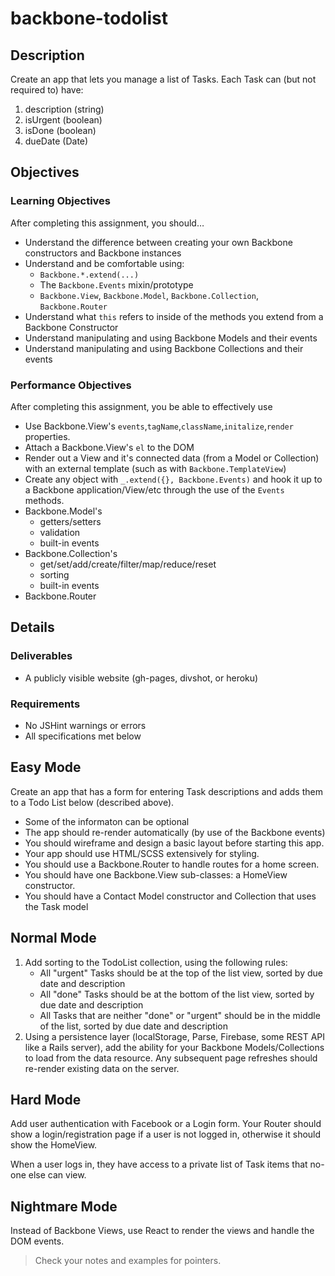 # backbone-todolist

## Description

Create an app that lets you manage a list of Tasks. Each Task can (but not required to) have:

1. description (string)
2. isUrgent (boolean)
3. isDone (boolean)
4. dueDate (Date)

## Objectives

### Learning Objectives

After completing this assignment, you should…

* Understand the difference between creating your own Backbone constructors and Backbone instances
* Understand and be comfortable using:
    - `Backbone.*.extend(...)`
    - The `Backbone.Events` mixin/prototype
    - `Backbone.View`, `Backbone.Model`, `Backbone.Collection`, `Backbone.Router`
* Understand what `this` refers to inside of the methods you extend from a Backbone Constructor
* Understand manipulating and using Backbone Models and their events
* Understand manipulating and using Backbone Collections and their events

### Performance Objectives

After completing this assignment, you be able to effectively use

* Use Backbone.View's `events`,`tagName`,`className`,`initalize`,`render` properties.
* Attach a Backbone.View's `el` to the DOM
* Render out a View and it's connected data (from a Model or Collection) with an external template (such as with `Backbone.TemplateView`)
* Create any object with `_.extend({}, Backbone.Events)` and hook it up to a Backbone application/View/etc through the use of the `Events` methods.
* Backbone.Model's
    - getters/setters
    - validation
    - built-in events
* Backbone.Collection's
    - get/set/add/create/filter/map/reduce/reset
    - sorting
    - built-in events
* Backbone.Router

## Details

### Deliverables

* A publicly visible website (gh-pages, divshot, or heroku)

### Requirements

* No JSHint warnings or errors
* All specifications met below

## Easy Mode

Create an app that has a form for entering Task descriptions and adds them to a Todo List below (described above).

- Some of the informaton can be optional
- The app should re-render automatically (by use of the Backbone events)
- You should wireframe and design a basic layout before starting this app.
- Your app should use HTML/SCSS extensively for styling.
- You should use a Backbone.Router to handle routes for a home screen.
- You should have one Backbone.View sub-classes: a HomeView constructor.
- You should have a Contact Model constructor and Collection that uses the Task model

## Normal Mode

1. Add sorting to the TodoList collection, using the following rules:
    - All "urgent" Tasks should be at the top of the list view, sorted by due date and description
    - All "done" Tasks should be at the bottom of the list view, sorted by due date and description
    - All Tasks that are neither "done" or "urgent" should be in the middle of the list, sorted by due date and description
2. Using a persistence layer (localStorage, Parse, Firebase, some REST API like a Rails server), add the ability for your Backbone Models/Collections to load from the data resource. Any subsequent page refreshes should re-render existing data on the server.

## Hard Mode

Add user authentication with Facebook or a Login form. Your Router should show a login/registration page if a user is not logged in, otherwise it should show the HomeView.

When a user logs in, they have access to a private list of Task items that no-one else can view.

## Nightmare Mode

Instead of Backbone Views, use React to render the views and handle the DOM events.

> Check your notes and examples for pointers.

<!-- 

## Notes

Notes go here...

## Additional Resources

* Read []()
 -->